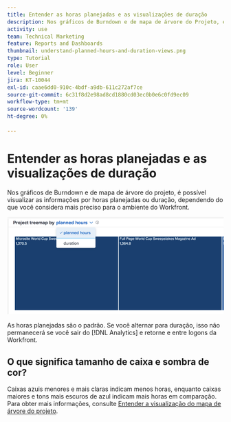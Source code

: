 ```yaml
---
title: Entender as horas planejadas e as visualizações de duração
description: Nos gráficos de Burndown e de mapa de árvore do Projeto, é possível visualizar as informações por horas planejadas ou duração.
activity: use
team: Technical Marketing
feature: Reports and Dashboards
thumbnail: understand-planned-hours-and-duration-views.png
type: Tutorial
role: User
level: Beginner
jira: KT-10044
exl-id: caae6dd0-910c-4bdf-a9db-611c272af7ce
source-git-commit: 6c31f8d2e98ad8cd1880cd03ec0b0e6c0fd9ec09
workflow-type: tm+mt
source-wordcount: '139'
ht-degree: 0%

---
```


# Entender as horas planejadas e as visualizações de duração

Nos gráficos de Burndown e de mapa de árvore do projeto, é possível visualizar as informações por horas planejadas ou duração, dependendo do que você considera mais preciso para o ambiente do Workfront.

![Uma imagem de seleção de horas planejadas em vez da duração](assets/section-1-5.png)



As horas planejadas são o padrão. Se você alternar para duração, isso não permanecerá se você sair do [!DNL Analytics] e retorne e entre logons da Workfront.

## O que significa tamanho de caixa e sombra de cor?

Caixas azuis menores e mais claras indicam menos horas, enquanto caixas maiores e tons mais escuros de azul indicam mais horas em comparação. Para obter mais informações, consulte [Entender a visualização do mapa de árvore do projeto](https://experienceleague.adobe.com/docs/workfront/using/reporting/enhanced-analytics/project-treemap-overview.html?lang=en).
